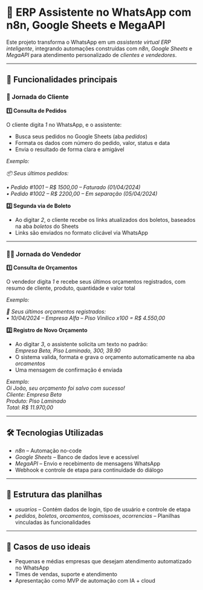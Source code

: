 # 🤖 ERP Assistente no WhatsApp com n8n, Google Sheets e MegaAPI

Este projeto transforma o WhatsApp em um *assistente virtual ERP inteligente*, integrando automações construídas com *n8n*, *Google Sheets* e *MegaAPI* para atendimento personalizado de *clientes e vendedores*.

---

## 🚀 Funcionalidades principais

### 👤 Jornada do Cliente

**1️⃣ Consulta de Pedidos**

O cliente digita *1* no WhatsApp, e o assistente:

- Busca seus pedidos no Google Sheets (aba *pedidos*)
- Formata os dados com número do pedido, valor, status e data
- Envia o resultado de forma clara e amigável

*Exemplo:*

*📦 Seus últimos pedidos:*

*• Pedido #1001 – R$ 1500,00 – Faturado (01/04/2024)*  
*• Pedido #1002 – R$ 2200,00 – Em separação (05/04/2024)*

**2️⃣ Segunda via de Boleto**

- Ao digitar *2*, o cliente recebe os links atualizados dos boletos, baseados na aba *boletos* do Sheets
- Links são enviados no formato clicável via WhatsApp

---

### 🧑‍💼 Jornada do Vendedor

**1️⃣ Consulta de Orçamentos**

O vendedor digita *1* e recebe seus últimos orçamentos registrados, com resumo de cliente, produto, quantidade e valor total

*Exemplo:*

*📑 Seus últimos orçamentos registrados:*  
*• 10/04/2024 – Empresa Alfa – Piso Vinílico x100 = R$ 4.550,00*

**2️⃣ Registro de Novo Orçamento**

- Ao digitar *3*, o assistente solicita um texto no padrão:  
  *Empresa Beta, Piso Laminado, 300, 39.90*
- O sistema valida, formata e grava o orçamento automaticamente na aba *orcamentos*
- Uma mensagem de confirmação é enviada

*Exemplo:*  
*Oi João, seu orçamento foi salvo com sucesso!*  
*Cliente: Empresa Beta*  
*Produto: Piso Laminado*  
*Total: R$ 11.970,00*

---

## 🛠️ Tecnologias Utilizadas

- *n8n* – Automação no-code
- *Google Sheets* – Banco de dados leve e acessível
- *MegaAPI* – Envio e recebimento de mensagens WhatsApp
- Webhook e controle de etapa para continuidade do diálogo

---

## 📁 Estrutura das planilhas

- *usuarios* – Contém dados de login, tipo de usuário e controle de etapa
- *pedidos*, *boletos*, *orcamentos*, *comissoes*, *ocorrencias* – Planilhas vinculadas às funcionalidades

---

## 📌 Casos de uso ideais

- Pequenas e médias empresas que desejam atendimento automatizado no WhatsApp
- Times de vendas, suporte e atendimento
- Apresentação como MVP de automação com IA + cloud
